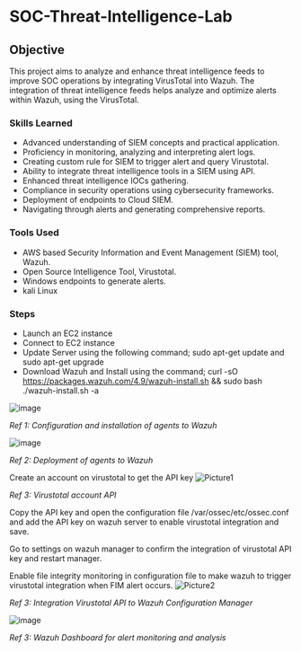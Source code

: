 # SOC-Threat-Intelligence-Lab

## Objective
This project aims to analyze and enhance threat intelligence feeds to improve SOC operations by integrating VirusTotal into Wazuh. The integration of threat intelligence feeds helps analyze and optimize alerts within Wazuh, using the VirusTotal.

### Skills Learned

- Advanced understanding of SIEM concepts and practical application.
- Proficiency in monitoring, analyzing and interpreting alert logs.
- Creating custom rule for SIEM to trigger alert and query Virustotal.
- Ability to integrate threat intelligence tools in a SIEM using API.
- Enhanced threat intelligence IOCs gathering.
- Compliance in security operations using cybersecurity frameworks.
- Deployment of endpoints to Cloud SIEM.
- Navigating through alerts and generating comprehensive reports.

### Tools Used
- AWS based Security Information and Event Management (SIEM) tool, Wazuh.
- Open Source Intelligence Tool, Virustotal.
- Windows endpoints to generate alerts.
- kali Linux

### Steps
- Launch an EC2 instance
- Connect to EC2 instance
- Update Server using the following command; sudo apt-get update and sudo apt-get upgrade
- Download Wazuh and Install using the  command; curl -sO https://packages.wazuh.com/4.9/wazuh-install.sh && sudo bash ./wazuh-install.sh -a

![image](https://github.com/user-attachments/assets/c0ca6910-97ba-4590-bdef-78f0911686fe)

*Ref 1: Configuration and installation of agents to Wazuh*

![image](https://github.com/user-attachments/assets/1f1c74f8-4300-48bd-a5d2-e5f9146563a1)

*Ref 2: Deployment  of agents to Wazuh*

Create an account on virustotal to get the API key 
![Picture1](https://github.com/user-attachments/assets/c1d067ad-3920-4f66-b7b2-a43bbadda172)

*Ref 3: Virustotal account API*

Copy the API key and open the configuration file /var/ossec/etc/ossec.conf  and add the API key on wazuh server to enable virustotal integration and save.

Go to settings on wazuh manager to confirm the integration of virustotal API key and restart manager.

Enable file integrity monitoring in configuration file to make wazuh to trigger virustotal integration when FIM alert occurs.
![Picture2](https://github.com/user-attachments/assets/329f452b-22c9-4f66-a555-b85c535e5fd7)

*Ref 3: Integration Virustotal API to Wazuh Configuration Manager*

![image](https://github.com/user-attachments/assets/6919e10b-385e-4299-a86c-a4b4144f974c)

*Ref 3: Wazuh Dashboard for alert monitoring and analysis*

